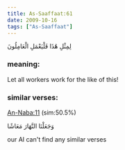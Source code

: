 ```yaml
---
title: As-Saaffaat:61
date: 2009-10-16
tags: ["As-Saaffaat"]
---
```

لِمِثْلِ هَٰذَا فَلْيَعْمَلِ الْعَامِلُونَ
### meaning: 
Let all workers work for the like of this!
### similar verses: 

[An-Naba:11](/78/11) (sim:50.5%)

وَجَعَلْنَا النَّهَارَ مَعَاشًا

our AI can't find any similar verses



